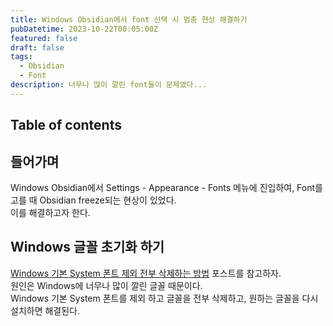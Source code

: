 ```yaml
---
title: Windows Obsidian에서 font 선택 시 멈춤 현상 해결하기
pubDatetime: 2023-10-22T00:05:00Z
featured: false
draft: false
tags:
  - Obsidian
  - Font
description: 너무나 많이 깔린 font들이 문제였다...
---
```


## Table of contents

## 들어가며

Windows Obsidian에서 Settings - Appearance - Fonts 메뉴에 진입하여, Font를 고를 때 Obsidian freeze되는 현상이 있었다.  
이를 해결하고자 한다.

## Windows 글꼴 초기화 하기

[Windows 기본 System 폰트 제외 전부 삭제하는 방법](remove-all-fonts-except-windows-system-fonts.md) 포스트를 참고하자.  
원인은 Windows에 너무나 많이 깔린 글꼴 때문이다.  
Windows 기본 System 폰트를 제외 하고 글꼴을 전부 삭제하고, 원하는 글꼴을 다시 설치하면 해결된다.

